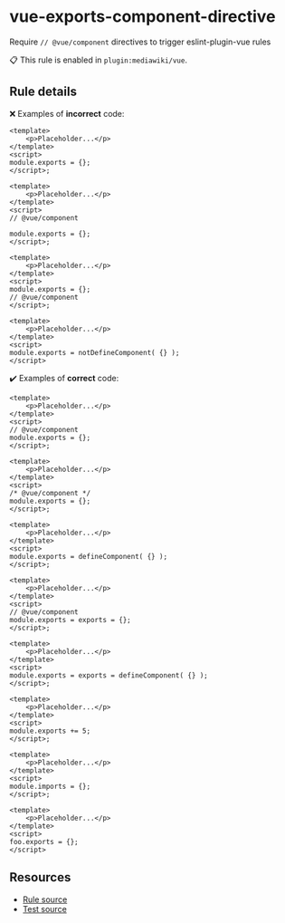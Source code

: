 [//]: # (This file is generated by eslint-docgen. Do not edit it directly.)

# vue-exports-component-directive

Require `// @vue/component` directives to trigger eslint-plugin-vue rules

📋 This rule is enabled in `plugin:mediawiki/vue`.

## Rule details

❌ Examples of **incorrect** code:
```vue
<template>
    <p>Placeholder...</p>
</template>
<script>
module.exports = {};
</script>;

<template>
    <p>Placeholder...</p>
</template>
<script>
// @vue/component

module.exports = {};
</script>;

<template>
    <p>Placeholder...</p>
</template>
<script>
module.exports = {};
// @vue/component
</script>;

<template>
    <p>Placeholder...</p>
</template>
<script>
module.exports = notDefineComponent( {} );
</script>
```

✔️ Examples of **correct** code:
```vue
<template>
    <p>Placeholder...</p>
</template>
<script>
// @vue/component
module.exports = {};
</script>;

<template>
    <p>Placeholder...</p>
</template>
<script>
/* @vue/component */
module.exports = {};
</script>;

<template>
    <p>Placeholder...</p>
</template>
<script>
module.exports = defineComponent( {} );
</script>;

<template>
    <p>Placeholder...</p>
</template>
<script>
// @vue/component
module.exports = exports = {};
</script>;

<template>
    <p>Placeholder...</p>
</template>
<script>
module.exports = exports = defineComponent( {} );
</script>;

<template>
    <p>Placeholder...</p>
</template>
<script>
module.exports += 5;
</script>;

<template>
    <p>Placeholder...</p>
</template>
<script>
module.imports = {};
</script>;

<template>
    <p>Placeholder...</p>
</template>
<script>
foo.exports = {};
</script>
```

## Resources

* [Rule source](/src/rules/vue-exports-component-directive.js)
* [Test source](/tests/rules/vue-exports-component-directive.js)
